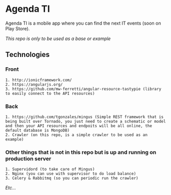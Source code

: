 # Agenda TI

Agenda TI is a mobile app where you can find the next IT events (soon on Play Store).

*This repo is only to be used as a base or example*

## Technologies

### Front

    1. http://ionicframework.com/
    2. https://angularjs.org/
    3. https://github.com/mw-ferretti/angular-resource-tastypie (library to easily connect to the API resources)

### Back

    1. https://github.com/tgonzales/mingus (Simple REST framework that is being built over Tornado, you just need to create a schematic or model and then your API resources and endpoits will be all online, the default database is MongoDB)
    2. Crawler (on this repo, is a simple crawler to be used as an example)

### Other things that is not in this repo but is up and running on production server

    1. Supervidord (to take care of Mingus)
    2. Nginx (you can use with supervisor to do load balance)
    3. Celery & Rabbitmq (so you can periodic run the crawler)

*Etc...*